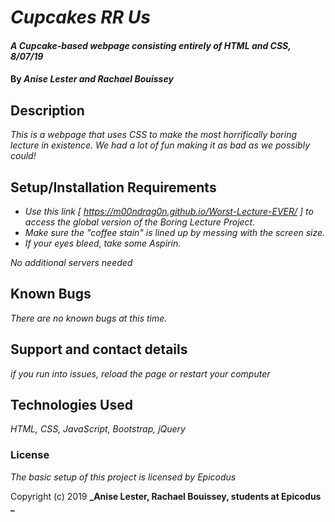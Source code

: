 # _Cupcakes RR Us_

#### _A Cupcake-based webpage consisting entirely of HTML and CSS, 8/07/19_

#### By _**Anise Lester** and **Rachael Bouissey**_

## Description

_This is a webpage that uses CSS to make the most horrifically boring lecture in existence. We had a lot of fun making it as bad as we possibly could!_

## Setup/Installation Requirements

* _Use this link [ https://m00ndrag0n.github.io/Worst-Lecture-EVER/ ] to access the global version of the Boring Lecture Project._
* _Make sure the "coffee stain" is lined up by messing with the screen size._
* _If your eyes bleed, take some Aspirin._

_No additional servers needed_

## Known Bugs

_There are no known bugs at this time._

## Support and contact details

_if you run into issues, reload the page or restart your computer_

## Technologies Used

_HTML, CSS, JavaScript, Bootstrap, jQuery_

### License

*The basic setup of this project is licensed by Epicodus*

Copyright (c) 2019 **_Anise Lester, Rachael Bouissey, students at Epicodus _**

